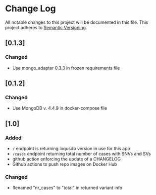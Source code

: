 # Change Log
All notable changes to this project will be documented in this file.
This project adheres to [Semantic Versioning](http://semver.org/).

## [0.1.3]
### Changed
- Use mongo_adapter 0.3.3 in frozen requirements file


## [0.1.2]
### Changed
- Use MongoDB v. 4.4.9 in docker-compose file

## [1.0]
### Added
- `/` endpoint is returning loqusdb version in use for this app
- `/cases` endpoint returning total number of cases with SNVs and SVs
- github action enforcing the update of a CHANGELOG
- Github actions to push repo images on Docker Hub
### Changed
- Renamed "nr_cases" to "total" in returned variant info
